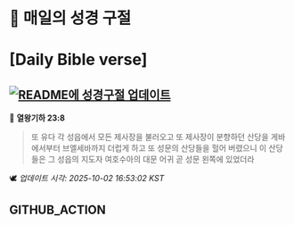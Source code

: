 # 🙏 매일의 성경 구절
# [Daily Bible verse]
## [![README에 성경구절 업데이트](https://github.com/DONGSUKA/first_test/actions/workflows/update-readme-bible.yml/badge.svg)](https://github.com/DONGSUKA/first_test/actions/workflows/update-readme-bible.yml)
<!-- START_BIBLE_VERSE -->
📖 **열왕기하 23:8**
> 또 유다 각 성읍에서 모든 제사장을 불러오고 또 제사장이 분향하던 산당을 게바에서부터 브엘세바까지 더럽게 하고 또 성문의 산당들을 헐어 버렸으니 이 산당들은 그 성읍의 지도자 여호수아의 대문 어귀 곧 성문 왼쪽에 있었더라

🕊️ _업데이트 시각: 2025-10-02 16:53:02 KST_
  <!-- END_BIBLE_VERSE -->
## GITHUB_ACTION
